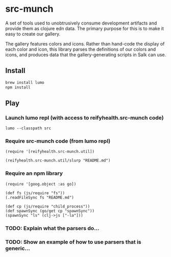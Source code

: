 # src-munch

A set of tools used to unobtrusively consume development artifacts and
provide them as clojure edn data. The primary purpose for this is to
make it easy to create our gallery.

The gallery features colors and icons. Rather than hand-code the
display of each color and icon, this library parses the definitions of
our colors and icons, and produces data that the gallery-generating
scripts in Salk can use.

## Install

```bash
brew install lumo
npm install
```

## Play

### Launch lumo repl (with access to reifyhealth.src-munch code)

```
lumo --classpath src
```

### Require src-munch code (from lumo repl)

```
(require '[reifyhealth.src-munch.util])

(reifyhealth.src-munch.util/slurp "README.md")

```

### Require an npm library

```
(require '[goog.object :as go])

(def fs (js/require "fs"))
(.readFileSync fs "README.md")

(def cp (js/require "child_process"))
(def spawnSync (go/get cp "spawnSync"))
(spawnSync "ls" (clj->js ["-la"]))
```

### TODO: Explain what the parsers do...
### TODO: Show an example of how to use parsers that is generic...

